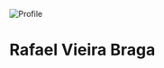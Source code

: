 ![Profile](https://user-images.githubusercontent.com/48054827/168163378-e45e17e1-3248-4c80-b2bf-79b67baabf62.jpg)
# Rafael Vieira Braga

